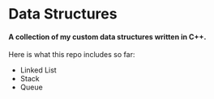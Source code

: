 # Data Structures
#### A collection of my custom data structures written in C++.

Here is what this repo includes so far:

- Linked List
- Stack
- Queue


